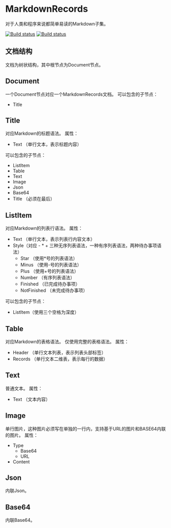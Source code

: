 # MarkdownRecords
对于人类和程序来说都简单易读的Markdown子集。

[![Build status](https://dev.azure.com/StrrationalismTeam/OpenSource%20Pipes/_apis/build/status/OpenSource%20Pipes-.NET%20Desktop-CI)](https://dev.azure.com/StrrationalismTeam/OpenSource%20Pipes/_build/latest?definitionId=5)
[![Build status](https://ci.appveyor.com/api/projects/status/mbd34nbtwyuuf1bj?svg=true)](https://ci.appveyor.com/project/SmallLuma/markdownrecords)


## 文档结构

文档为树状结构，其中根节点为Document节点。

## Document
一个Document节点对应一个MarkdownRecords文档。
可以包含的子节点：
- Title


## Title
对应Markdown的标题语法。
属性：
- Text （单行文本，表示标题内容）

可以包含的子节点：
- ListItem
- Table
- Text
- Image
- Json
- Base64
- Title （必须在最后）

## ListItem
对应Markdown的列表行语法。
属性：
- Text （单行文本，表示列表行内容文本）
- Style（对应 - * + 三种无序列表语法，一种有序列表语法，两种待办事项语法）
   - Star （使用*号的列表语法）
   - Minus （使用-号的列表语法）
   - Plus （使用+号的列表语法）
   - Number （有序列表语法）
   - Finished （已完成待办事项）
   - NotFinished （未完成待办事项）

可以包含的子节点：
- ListItem（使用三个空格为深度）

## Table
对应Markdown的表格语法。
仅使用完整的表格语法。
属性：
- Header （单行文本列表，表示列表头部标签）
- Records （单行文本二维表，表示每行的数据）

## Text
普通文本。
属性：
- Text （文本内容）

## Image
单行图片，这种图片必须写在单独的一行内，支持基于URL的图片和BASE64内联的图片。
属性：
- Type
   - Base64
   - URL
- Content

## Json
内联Json。

## Base64
内联Base64。


